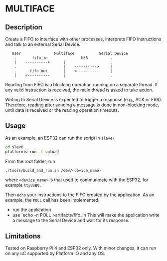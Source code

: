# MULTIFACE

## Description
Create a FIFO to interface with other processes, interprets FIFO instructions
and talk to an external Serial Device.

```
   User               Multiface           Serial Device 
    .       fifo_in               USB          .
    |    ---------->      |                    .
    .                     |    ---------->     |
    .      fifo_out       |    <----------     |
    |    <----------      |                    .
```

Reading from FIFO is a blocking operation running on a separate thread. If any
valid instruction is received, the main thread is asked to take action.

Writing to Serial Device is expected to trigger a response (e.g., ACK or ERR).
Therefore, reading after sending a message is done in non-blocking mode, until
data is received or the reading operation timeouts.

## Usage
As an example, an ESP32 can run the script in `slave/`

```bash
cd slave
platformio run -t upload
```

From the root folder, run
```bash
./tools/build_and_run.sh /dev/<device_name>
```
where `<device_name>` is that used to communicate with the ESP32, for example
`ttyUSB0`.

Then `echo` your instructions to the FIFO created by the application. As an
example, the `POLL` call has been implemented:
- run the application
- use `echo -n POLL >artifacts/fifo_in
This will make the application write a message to the Serial Device and wait
for its response.

## Limitations
Tested on Raspberry Pi 4 and ESP32 only. With minor changes, it can run on any
uC supported by Platform IO and any OS.

